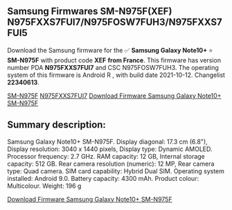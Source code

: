 <h2>Samsung Firmwares SM-N975F(XEF) N975FXXS7FUI7/N975FOSW7FUH3/N975FXXS7FUI5</h2>
Download the Samsung firmware for the ✅ <strong>Samsung Galaxy Note10+ </strong> ⭐ <strong>SM-N975F</strong> with product code <strong>XEF</strong> <strong> from France</strong>. This firmware has version number PDA <strong>N975FXXS7FUI7</strong> and CSC N975FOSW7FUH3. The operating system of this firmware is Android R , with build date 2021-10-12. Changelist <strong>22340613</strong>.


[SM-N975F](https://samfirm.shop/samsung/model/SM-N975F)
[N975FXXS7FUI7](https://samfirm.shop/samsung/pda/N975FXXS7FUI7)
[Download Firmware Samsung Galaxy Note10+ SM-N975F](https://samfirm.shop/samsung/firmware/464545)
<h2>Summary description:</h2>
<p>Samsung Galaxy Note10+ SM-N975F. Display diagonal: 17.3 cm (6.8"), Display resolution: 3040 x 1440 pixels, Display type: Dynamic AMOLED. Processor frequency: 2.7 GHz. RAM capacity: 12 GB, Internal storage capacity: 512 GB. Rear camera resolution (numeric): 12 MP, Rear camera type: Quad camera. SIM card capability: Hybrid Dual SIM. Operating system installed: Android 9.0. Battery capacity: 4300 mAh. Product colour: Multicolour. Weight: 196 g</p>


[Download Firmware Samsung Galaxy Note10+ SM-N975F](https://samfirm.shop/samsung/firmware/464545)
